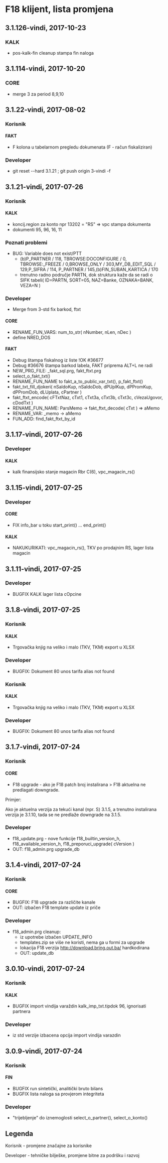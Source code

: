 # F18 klijent, lista promjena

## 3.1.126-vindi, 2017-10-23
### KALK
- pos-kalk-fin cleanup stampa fin naloga

## 3.1.114-vindi, 2017-10-20
### CORE
- merge 3 za period 8,9,10
 
## 3.1.22-vindi, 2017-08-02
### Korisnik
#### FAKT
- F kolona u tabelarnom pregledu dokumenata (F - račun fiskaliziran)
### Developer
- git reset --hard 3.1.21 ; git push origin 3-vindi -f

## 3.1.21-vindi, 2017-07-26

### Korisnik
#### KALK

- koncij.region za konto npr 13202 = "RS" => vpc stampa dokumenta
- dokumenti 95, 96, 16, 11

### Poznati problemi
- BUG: Variable does not exist/PTT
   - (b)P_PARTNER / 118, TBROWSE:DOCONFIGURE / 0, TBROWSE:_FREEZE / 0,BROWSE_ONLY / 303,MY_DB_EDIT_SQL / 129,P_SIFRA / 114, P_PARTNER / 145,(b)FIN_SUBAN_KARTICA / 170
   - trenutno radno područje PARTN, dok struktura kaže da se radi o SIFK tabeli( ID=PARTN, SORT=05, NAZ=Banke, OZNAKA=BANK, VEZA=N )

### Developer
- Merge from 3-std fix barkod, ftxt
#### CORE
- RENAME_FUN_VARS: num_to_str( nNumber, nLen, nDec )
- define NRED_DOS

#### FAKT
- Debug štampa fiskalnog iz liste !OK #36677
- Debug #36676 štampa barkod labela, FAKT priprema ALT+L ne radi
- NEW_PRG_FILE: _fakt_sql.prg, fakt_ftxt.prg
- select_o_fakt_txt()
- RENAME_FUN_NAME to fakt_a_to_public_var_txt(), p_fakt_ftxt()
- fakt_txt_fill_djokeri( nSaldoKup, nSaldoDob, dPUplKup, dPPromKup, dPPromDob, dLUplata, cPartner )
- fakt_ftxt_encode( cFTxtNaz, cTxt1, cTxt3a, cTxt3b, cTxt3c, cVezaUgovor, cDodTxt )
- RENAME_FUN_NAME: ParsMemo -> fakt_ftxt_decode( cTxt ) => aMemo
- RENAME_VAR: _memo -> aMemo
- FUN_ADD: find_fakt_ftxt_by_id


## 3.1.17-vindi, 2017-07-26

### Developer

#### KALK
- kalk finansijsko stanje magacin Rbr C(6), vpc_magacin_rs()

## 3.1.15-vindi, 2017-07-25

### Developer

#### CORE
- FIX info_bar u toku start_print() ... end_print()

#### KALK
- NAKUKURIKATI: vpc_magacin_rs(), TKV po prodajnim RS, lager lista magacin

## 3.1.11-vindi, 2017-07-25

### Developer
- BUGFIX KALK lager lista cOpcine

## 3.1.8-vindi, 2017-07-25

### Korisnik

#### KALK
- Trgovačka knjig na veliko i malo (TKV, TKM)  export u XLSX

### Developer
- BUGFIX: Dokument 80 unos tarifa alias not found

### Korisnik

#### KALK
- Trgovačka knjig na veliko i malo (TKV, TKM)  export u XLSX

### Developer
- BUGFIX: Dokument 80 unos tarifa alias not found

## 3.1.7-vindi, 2017-07-24

### Korisnik

#### CORE
- F18 upgrade - ako je F18 patch broj instalirana > F18 aktuelna ne predlagati downgrade.

Primjer:

Ako je aktuelna verzija za tekući kanal (npr. S) 3.1.5, a trenutno instalirana verzija je 3.1.10, tada se ne predlaže downgrade na 3.1.5.

### Developer
- f18_update.prg - nove funkcije f18_builtin_version_h, f18_available_version_h,  f18_preporuci_upgrade( cVersion )
- OUT: f18_admin.prg upgrade_db

## 3.1.4-vindi, 2017-07-24

### Korisnik

#### CORE
- BUGFIX: F18 upgrade za različite kanale
- OUT: izbačen F18 template update iz priče

### Developer
- f18_admin.prg cleanup:
  - iz upotrebe izbačen UPDATE_INFO
  - templates.zip se više ne koristi, nema ga u formi za upgrade
  - lokacija F18 verzija http://download.bring.out.ba/ hardkodirana
  - OUT: update_db

## 3.0.10-vindi, 2017-07-24

### Korisnik
#### KALK
- BUGFIX import vindija varaždin kalk_imp_txt.tipdok 96, ignorisati partnera

### Developer
- iz std verzije izbacena opcija import vindija varazdin

## 3.0.9-vindi, 2017-07-24

### Korisnik

#### FIN
- BUGFIX run sintetički, analitički bruto bilans
- BUGFIX lista naloga sa provjerom integriteta

### Developer

- "trijebljenje" do iznemoglosti select_o_partner(), select_o_konto()


## Legenda

Korisnik - promjene značajne za korisnike

Developer - tehničke bilješke, promjene bitne za podršku i razvoj
